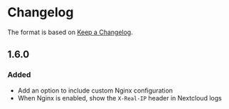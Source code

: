 # Changelog

The format is based on [Keep a Changelog](https://keepachangelog.com/en/1.1.0/).

## 1.6.0

### Added

- Add an option to include custom Nginx configuration
- When Nginx is enabled, show the `X-Real-IP` header in Nextcloud logs

